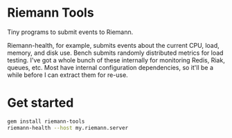 Riemann Tools
=============

Tiny programs to submit events to Riemann.

Riemann-health, for example, submits events about the current CPU, load,
memory, and disk use. Bench submits randomly distributed metrics for load
testing. I've got a whole bunch of these internally for monitoring Redis, Riak,
queues, etc. Most have internal configuration dependencies, so it'll be a while
before I can extract them for re-use.

Get started
==========

``` bash
gem install riemann-tools
riemann-health --host my.riemann.server
```
